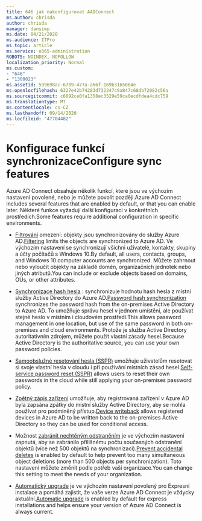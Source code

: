```yaml
---
title: 646 jak nakonfigurovat AADConnect
ms.author: chrisda
author: chrisda
manager: dansimp
ms.date: 04/21/2020
ms.audience: ITPro
ms.topic: article
ms.service: o365-administration
ROBOTS: NOINDEX, NOFOLLOW
localization_priority: Normal
ms.custom:
- "646"
- "1300023"
ms.assetid: 599698ac-6709-477a-a66f-169b3165064e
ms.openlocfilehash: 6327e42b74283d732247c9a847c68db72082c56a
ms.sourcegitcommit: c6692ce0fa1358ec3529e59ca0ecdfdea4cdc759
ms.translationtype: MT
ms.contentlocale: cs-CZ
ms.lasthandoff: 09/14/2020
ms.locfileid: "47704482"
---
```

# <a name="configure-sync-features"></a><span data-ttu-id="aa74f-102">Konfigurace funkcí synchronizace</span><span class="sxs-lookup"><span data-stu-id="aa74f-102">Configure sync features</span></span>

<span data-ttu-id="aa74f-103">Azure AD Connect obsahuje několik funkcí, které jsou ve výchozím nastavení povolené, nebo je můžete povolit později.</span><span class="sxs-lookup"><span data-stu-id="aa74f-103">Azure AD Connect includes several features that are enabled by default, or that you can enable later.</span></span> <span data-ttu-id="aa74f-104">Některé funkce vyžadují další konfiguraci v konkrétních prostředích.</span><span class="sxs-lookup"><span data-stu-id="aa74f-104">Some features require additional configuration in specific environments.</span></span>

- <span data-ttu-id="aa74f-105">[Filtrování](https://docs.microsoft.com/azure/active-directory/connect/active-directory-aadconnectsync-configure-filtering) omezení: objekty jsou synchronizovány do služby Azure AD.</span><span class="sxs-lookup"><span data-stu-id="aa74f-105">[Filtering](https://docs.microsoft.com/azure/active-directory/connect/active-directory-aadconnectsync-configure-filtering) limits the objects are synchronized to Azure AD.</span></span> <span data-ttu-id="aa74f-106">Ve výchozím nastavení se synchronizují všichni uživatelé, kontakty, skupiny a účty počítačů s Windows 10.</span><span class="sxs-lookup"><span data-stu-id="aa74f-106">By default, all users, contacts, groups, and Windows 10 computer accounts are synchronized.</span></span> <span data-ttu-id="aa74f-107">Můžete zahrnout nebo vyloučit objekty na základě domén, organizačních jednotek nebo jiných atributů.</span><span class="sxs-lookup"><span data-stu-id="aa74f-107">You can include or exclude objects based on domains, OUs, or other attributes.</span></span>

- <span data-ttu-id="aa74f-108">[Synchronizace hash hesla](https://docs.microsoft.com/azure/active-directory/connect/active-directory-aadconnectsync-implement-password-hash-synchronization) : synchronizuje hodnotu hash hesla z místní služby Active Directory do Azure AD.</span><span class="sxs-lookup"><span data-stu-id="aa74f-108">[Password hash synchronization](https://docs.microsoft.com/azure/active-directory/connect/active-directory-aadconnectsync-implement-password-hash-synchronization) synchronizes the password hash from the on-premises Active Directory to Azure AD.</span></span> <span data-ttu-id="aa74f-109">To umožňuje správu hesel v jednom umístění, ale používat stejné heslo v místním i cloudovém prostředí.</span><span class="sxs-lookup"><span data-stu-id="aa74f-109">This allows password management in one location, but use of the same password in both on-premises and cloud environments.</span></span> <span data-ttu-id="aa74f-110">Protože je služba Active Directory autoritativním zdrojem, můžete použít vlastní zásady hesel.</span><span class="sxs-lookup"><span data-stu-id="aa74f-110">Because Active Directory is the authoritative source, you can use your own password policies.</span></span>

- <span data-ttu-id="aa74f-111">[Samoobslužné resetování hesla (SSPR)](https://docs.microsoft.com/azure/active-directory/authentication/quickstart-sspr) umožňuje uživatelům resetovat si svoje vlastní hesla v cloudu i při používání místních zásad hesel.</span><span class="sxs-lookup"><span data-stu-id="aa74f-111">[Self-service password reset (SSPR)](https://docs.microsoft.com/azure/active-directory/authentication/quickstart-sspr) allows users to reset their own passwords in the cloud while still applying your on-premises password policy.</span></span>

- <span data-ttu-id="aa74f-112">[Zpětný zápis zařízení](https://docs.microsoft.com/azure/active-directory/connect/active-directory-aadconnect-feature-device-writeback) umožňuje, aby registrovaná zařízení v Azure AD byla zapsána zpátky do místní služby Active Directory, aby se mohla používat pro podmíněný přístup.</span><span class="sxs-lookup"><span data-stu-id="aa74f-112">[Device writeback](https://docs.microsoft.com/azure/active-directory/connect/active-directory-aadconnect-feature-device-writeback) allows registered devices in Azure AD to be written back to the on-premises Active Directory so they can be used for conditional access.</span></span>

- <span data-ttu-id="aa74f-113">Možnost [zabránit nechtěným odstraněním](https://docs.microsoft.com/azure/active-directory/connect/active-directory-aadconnectsync-feature-prevent-accidental-deletes) je ve výchozím nastavení zapnutá, aby se zabránilo přílišnému počtu současných odstranění objektů (více než 500 objektů na synchronizaci).</span><span class="sxs-lookup"><span data-stu-id="aa74f-113">[Prevent accidental deletes](https://docs.microsoft.com/azure/active-directory/connect/active-directory-aadconnectsync-feature-prevent-accidental-deletes) is enabled by default to help prevent too many simultaneous object deletions (more than 500 objects per synchronization).</span></span> <span data-ttu-id="aa74f-114">Toto nastavení můžete změnit podle potřeb vaší organizace.</span><span class="sxs-lookup"><span data-stu-id="aa74f-114">You can change this setting to meet the needs of your organization.</span></span>

- <span data-ttu-id="aa74f-115">[Automatický upgrade](https://docs.microsoft.com/azure/active-directory/connect/active-directory-aadconnect-feature-automatic-upgrade) je ve výchozím nastavení povolený pro Expresní instalace a pomáhá zajistit, že vaše verze Azure AD Connect je vždycky aktuální.</span><span class="sxs-lookup"><span data-stu-id="aa74f-115">[Automatic upgrade](https://docs.microsoft.com/azure/active-directory/connect/active-directory-aadconnect-feature-automatic-upgrade) is enabled by default for express installations and helps ensure your version of Azure AD Connect is always current.</span></span>
